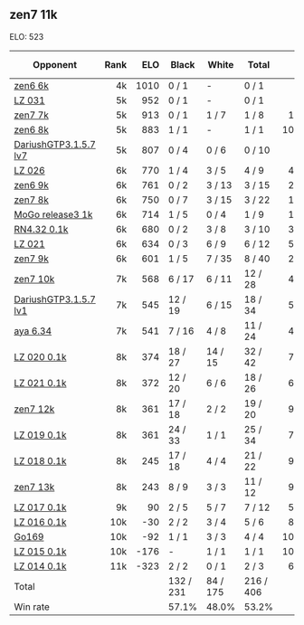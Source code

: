 ## zen7 11k ##

ELO: 523

Opponent | Rank | ELO | Black | White | Total | Win rate
---------|-----:|----:|-------|-------|-------|-------:
[zen6 6k](zen6%206k.md) | 4k | 1010 | 0 / 1 | - | 0 / 1 | 0.0%
[LZ 031](LZ%20031.md) | 5k | 952 | 0 / 1 | - | 0 / 1 | 0.0%
[zen7 7k](zen7%207k.md) | 5k | 913 | 0 / 1 | 1 / 7 | 1 / 8 | 12.5%
[zen6 8k](zen6%208k.md) | 5k | 883 | 1 / 1 | - | 1 / 1 | 100.0%
[DariushGTP3.1.5.7 lv7](DariushGTP3.1.5.7%20lv7.md) | 5k | 807 | 0 / 4 | 0 / 6 | 0 / 10 | 0.0%
[LZ 026](LZ%20026.md) | 6k | 770 | 1 / 4 | 3 / 5 | 4 / 9 | 44.4%
[zen6 9k](zen6%209k.md) | 6k | 761 | 0 / 2 | 3 / 13 | 3 / 15 | 20.0%
[zen7 8k](zen7%208k.md) | 6k | 750 | 0 / 7 | 3 / 15 | 3 / 22 | 13.6%
[MoGo release3 1k](MoGo%20release3%201k.md) | 6k | 714 | 1 / 5 | 0 / 4 | 1 / 9 | 11.1%
[RN4.32 0.1k](RN4.32%200.1k.md) | 6k | 680 | 0 / 2 | 3 / 8 | 3 / 10 | 30.0%
[LZ 021](LZ%20021.md) | 6k | 634 | 0 / 3 | 6 / 9 | 6 / 12 | 50.0%
[zen7 9k](zen7%209k.md) | 6k | 601 | 1 / 5 | 7 / 35 | 8 / 40 | 20.0%
[zen7 10k](zen7%2010k.md) | 7k | 568 | 6 / 17 | 6 / 11 | 12 / 28 | 42.9%
[DariushGTP3.1.5.7 lv1](DariushGTP3.1.5.7%20lv1.md) | 7k | 545 | 12 / 19 | 6 / 15 | 18 / 34 | 52.9%
[aya 6.34](aya%206.34.md) | 7k | 541 | 7 / 16 | 4 / 8 | 11 / 24 | 45.8%
[LZ 020 0.1k](LZ%20020%200.1k.md) | 8k | 374 | 18 / 27 | 14 / 15 | 32 / 42 | 76.2%
[LZ 021 0.1k](LZ%20021%200.1k.md) | 8k | 372 | 12 / 20 | 6 / 6 | 18 / 26 | 69.2%
[zen7 12k](zen7%2012k.md) | 8k | 361 | 17 / 18 | 2 / 2 | 19 / 20 | 95.0%
[LZ 019 0.1k](LZ%20019%200.1k.md) | 8k | 361 | 24 / 33 | 1 / 1 | 25 / 34 | 73.5%
[LZ 018 0.1k](LZ%20018%200.1k.md) | 8k | 245 | 17 / 18 | 4 / 4 | 21 / 22 | 95.5%
[zen7 13k](zen7%2013k.md) | 8k | 243 | 8 / 9 | 3 / 3 | 11 / 12 | 91.7%
[LZ 017 0.1k](LZ%20017%200.1k.md) | 9k | 90 | 2 / 5 | 5 / 7 | 7 / 12 | 58.3%
[LZ 016 0.1k](LZ%20016%200.1k.md) | 10k | -30 | 2 / 2 | 3 / 4 | 5 / 6 | 83.3%
[Go169](Go169.md) | 10k | -92 | 1 / 1 | 3 / 3 | 4 / 4 | 100.0%
[LZ 015 0.1k](LZ%20015%200.1k.md) | 10k | -176 | - | 1 / 1 | 1 / 1 | 100.0%
[LZ 014 0.1k](LZ%20014%200.1k.md) | 11k | -323 | 2 / 2 | 0 / 1 | 2 / 3 | 66.7%
Total | | | 132 / 231 | 84 / 175 | 216 / 406 | 
Win rate| | | 57.1% | 48.0% | 53.2% | 
